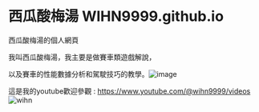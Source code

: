# 西瓜酸梅湯 WIHN9999.github.io
西瓜酸梅湯的個人網頁

我叫西瓜酸梅湯，我主要是做賽車類遊戲解說，

以及賽車的性能數據分析和駕駛技巧的教學。![image](https://github.com/WIHN9999/wihn9999.github.io/assets/174402449/a1c857c4-5055-4183-99ee-06776877d136)

這是我的youtube歡迎參觀 : https://www.youtube.com/@wihn9999/videos
![wihn](https://github.com/WIHN9999/WIHN9999.github.io/assets/174402449/cfabccdf-bf86-4e9a-822e-ea4a5d60f69a)


